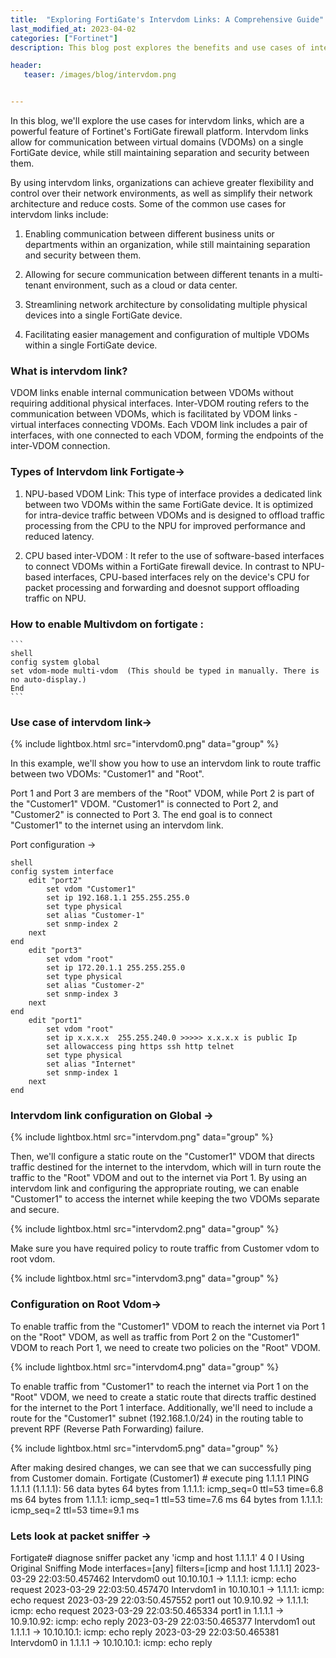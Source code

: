 ```yaml
---
title:  "Exploring FortiGate's Intervdom Links: A Comprehensive Guide"
last_modified_at: 2023-04-02
categories: ["Fortinet"]
description: This blog post explores the benefits and use cases of intervdom links, a powerful feature of Fortinet's FortiGate firewall platform. Intervdom links enable communication between virtual domains (VDOMs) on a single FortiGate device while maintaining separation and security between them, providing organizations with greater flexibility and control over their network environments. The post explains the two types of intervdom links available on FortiGate, the NPU-based VDOM link and the CPU-based inter-VDOM link, and how to enable multivdom on FortiGate.

header:
   teaser: /images/blog/intervdom.png


---
```


In this blog, we'll explore the use cases for intervdom links, which are a powerful feature of Fortinet's FortiGate firewall platform. Intervdom links allow for communication between virtual domains (VDOMs) on a single FortiGate device, while still maintaining separation and security between them.

By using intervdom links, organizations can achieve greater flexibility and control over their network environments, as well as simplify their network architecture and reduce costs.
Some of the common use cases for intervdom links include:
1. Enabling communication between different business units or departments within an organization, while still maintaining separation and security between them.

2. Allowing for secure communication between different tenants in a multi-tenant environment, such as a cloud or data center.
3. Streamlining network architecture by consolidating multiple physical devices into a single FortiGate device.
3. Facilitating easier management and configuration of multiple VDOMs within a single FortiGate device.

### What is intervdom link?

VDOM links enable internal communication between VDOMs without requiring additional physical interfaces. Inter-VDOM routing refers to the communication between VDOMs, which is facilitated by VDOM links - virtual interfaces connecting VDOMs. Each VDOM link includes a pair of interfaces, with one connected to each VDOM, forming the endpoints of the inter-VDOM connection.

### Types of Intervdom link Fortigate->
 1. NPU-based VDOM Link: 
 This type of interface provides a dedicated link between two VDOMs within the same FortiGate device. It is optimized for intra-device traffic between VDOMs and is designed to offload traffic processing from the CPU to the NPU for improved performance and reduced latency.

 2. CPU based inter-VDOM : 
  It refer to the use of software-based interfaces to connect VDOMs within a FortiGate firewall device. In contrast to NPU-based interfaces, CPU-based interfaces rely on the device's CPU for packet processing and forwarding  and  doesnot support offloading traffic on NPU.

### How to enable Multivdom on fortigate :
 
    ```
    shell
    config system global
    set vdom-mode multi-vdom  (This should be typed in manually. There is no auto-display.)
    End 
    ```

### Use case of intervdom link->

{% include lightbox.html src="intervdom0.png" data="group" %}
 
In this example, we'll show you how to use an intervdom link to route traffic between two VDOMs: "Customer1" and "Root".

Port 1 and Port 3 are members of the "Root" VDOM, while Port 2 is part of the "Customer1" VDOM. "Customer1" is connected to Port 2, and "Customer2" is connected to Port 3. The end goal is to connect "Customer1" to the internet using an intervdom link.

Port configuration ->

```
shell 
config system interface
    edit "port2"
        set vdom "Customer1"
        set ip 192.168.1.1 255.255.255.0
        set type physical
        set alias "Customer-1"
        set snmp-index 2
    next
end
    edit "port3"
        set vdom "root"
        set ip 172.20.1.1 255.255.255.0
        set type physical
        set alias "Customer-2"
        set snmp-index 3
    next
end
    edit "port1"
        set vdom "root"
        set ip x.x.x.x  255.255.240.0 >>>>> x.x.x.x is public Ip
        set allowaccess ping https ssh http telnet
        set type physical
        set alias "Internet"
        set snmp-index 1
    next
end 
```

### Intervdom link configuration on Global ->
 
{% include lightbox.html src="intervdom.png" data="group" %}



Then, we'll configure a static route on the "Customer1" VDOM that directs traffic destined for the internet to the intervdom, which will in turn route the traffic to the "Root" VDOM and out to the internet via Port 1. By using an intervdom link and configuring the appropriate routing, we can enable "Customer1" to access the internet while keeping the two VDOMs separate and secure.

 {% include lightbox.html src="intervdom2.png" data="group" %}

Make sure you have required policy to route traffic from Customer vdom to root vdom.

 {% include lightbox.html src="intervdom3.png" data="group" %}

### Configuration on Root Vdom->

To enable traffic from the "Customer1" VDOM to reach the internet via Port 1 on the "Root" VDOM, as well as traffic from Port 2 on the "Customer1" VDOM to reach Port 1, we need to create two policies on the "Root" VDOM.
 
 {% include lightbox.html src="intervdom4.png" data="group" %}

To enable traffic from "Customer1" to reach the internet via Port 1 on the "Root" VDOM, we need to create a static route that directs traffic destined for the internet to the Port 1 interface. Additionally, we'll need to include a route for the "Customer1" subnet (192.168.1.0/24) in the routing table to prevent RPF (Reverse Path Forwarding) failure.

 {% include lightbox.html src="intervdom5.png" data="group" %}
 
After making desired changes, we can see that we can successfully ping from Customer domain.
Fortigate (Customer1) # execute  ping 1.1.1.1
PING 1.1.1.1 (1.1.1.1): 56 data bytes
64 bytes from 1.1.1.1: icmp_seq=0 ttl=53 time=6.8 ms
64 bytes from 1.1.1.1: icmp_seq=1 ttl=53 time=7.6 ms
64 bytes from 1.1.1.1: icmp_seq=2 ttl=53 time=9.1 ms

### Lets look at packet sniffer ->

Fortigate# diagnose  sniffer packet  any 'icmp and host 1.1.1.1' 4 0 l
Using Original Sniffing Mode
interfaces=[any]
filters=[icmp and host 1.1.1.1]
2023-03-29 22:03:50.457462 Intervdom0 out 10.10.10.1 -> 1.1.1.1: icmp: echo request
2023-03-29 22:03:50.457470 Intervdom1 in 10.10.10.1 -> 1.1.1.1: icmp: echo request
2023-03-29 22:03:50.457552 port1 out 10.9.10.92 -> 1.1.1.1: icmp: echo request
2023-03-29 22:03:50.465334 port1 in 1.1.1.1 -> 10.9.10.92: icmp: echo reply
2023-03-29 22:03:50.465377 Intervdom1 out 1.1.1.1 -> 10.10.10.1: icmp: echo reply
2023-03-29 22:03:50.465381 Intervdom0 in 1.1.1.1 -> 10.10.10.1: icmp: echo reply
